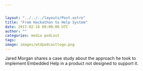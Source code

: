 ```yaml
---


layout: "../../../layouts/Post.astro"
title: "From Hackathon to Help System"
date: 2017-02-16 00:00:00 UTC
author: ""
categories: media podcast
tags:
image: images/wtdpodcastlogo.png
---
```


Jared Morgan shares a case study about the approach he took to implement Embedded Help in a product not designed to support it.
